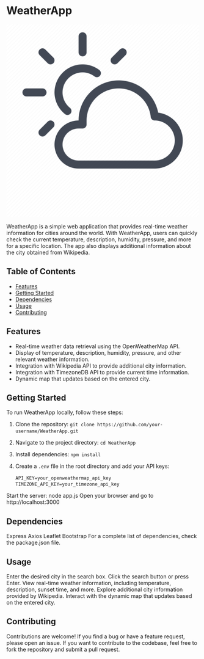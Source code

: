 # WeatherApp

![WeatherApp Logo](img/weather.png)

WeatherApp is a simple web application that provides real-time weather information for cities around the world. With WeatherApp, users can quickly check the current temperature, description, humidity, pressure, and more for a specific location. The app also displays additional information about the city obtained from Wikipedia.

## Table of Contents

- [Features](#features)
- [Getting Started](#getting-started)
- [Dependencies](#dependencies)
- [Usage](#usage)
- [Contributing](#contributing)

## Features

- Real-time weather data retrieval using the OpenWeatherMap API.
- Display of temperature, description, humidity, pressure, and other relevant weather information.
- Integration with Wikipedia API to provide additional city information.
- Integration with TimezoneDB API to provide current time information.
- Dynamic map that updates based on the entered city.

## Getting Started

To run WeatherApp locally, follow these steps:

1. Clone the repository: `git clone https://github.com/your-username/WeatherApp.git`
2. Navigate to the project directory: `cd WeatherApp`
3. Install dependencies: `npm install`
4. Create a `.env` file in the root directory and add your API keys:

   ```env
   API_KEY=your_openweathermap_api_key
   TIMEZONE_API_KEY=your_timezone_api_key
Start the server: node app.js
Open your browser and go to http://localhost:3000

## Dependencies
Express
Axios
Leaflet
Bootstrap
For a complete list of dependencies, check the package.json file.

## Usage
Enter the desired city in the search box.
Click the search button or press Enter.
View real-time weather information, including temperature, description, sunset time, and more.
Explore additional city information provided by Wikipedia.
Interact with the dynamic map that updates based on the entered city.

## Contributing
Contributions are welcome! If you find a bug or have a feature request, please open an issue. If you want to contribute to the codebase, feel free to fork the repository and submit a pull request.
